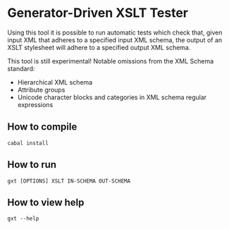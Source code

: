 Generator-Driven XSLT Tester
===================

Using this tool it is possible to run automatic tests which check that, given input XML that adheres to a specified input XML schema, the output of an XSLT stylesheet will adhere to a specified output XML schema.

This tool is still experimental! Notable omissions from the XML Schema standard:

* Hierarchical XML schema
* Attribute groups
* Unicode character blocks and categories in XML schema regular expressions

How to compile
-------------

`cabal install`

How to run
---------

`gxt [OPTIONS] XSLT IN-SCHEMA OUT-SCHEMA`

How to view help
---------

`gxt --help`
